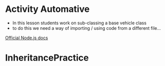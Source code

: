 # Activity Automative

- In this lesson students work on sub-classing a base vehicle class
- to do this we need a way of importing / using code from a different file...

[Official Node.js docs](https://nodejs.org/docs/v0.4.2/api/modules.html#all_Together...)

# InheritancePractice
